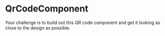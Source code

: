 # QrCodeComponent
Your challenge is to build out this QR code component and get it looking as close to the design as possible.

